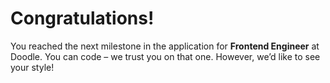 # Congratulations!
You reached the next milestone in the application for **Frontend Engineer** at Doodle. You can code – we trust you on 
that one. However, we’d like to see your style!


